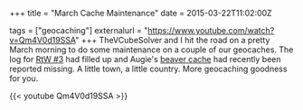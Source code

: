 +++
title = "March Cache Maintenance"
date = 2015-03-22T11:02:00Z

tags = ["geocaching"]
externalurl = "https://www.youtube.com/watch?v=Qm4V0d19SSA"
+++
TheVCubeSolver and I hit the road on a pretty March morning to do some maintenance on a couple of our geocaches. The log for [RtW #3](http://www.geocaching.com/geocache/GC56HRR_review-the-world-series-3?guid=84f80389-4cc8-44a0-8537-6759a73790c9) had filled up and Augie's [beaver cache](http://www.geocaching.com/geocache/GC55KHP_the-lost-little-beaver) had recently been reported missing. A little town, a little country. More geocaching goodness for you.

{{< youtube Qm4V0d19SSA >}}